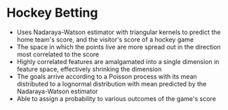 # Hockey Betting

- Uses Nadaraya-Watson estimator with triangular kernels to predict the home team's score, and the visitor's score of a hockey game
- The space in which the points live are more spread out in the direction most correlated to the score
- Highly correlated features are amalgamated into a single dimension in feature space, effectively shrinking the dimension
- The goals arrive according to a Poisson process with its mean distributed to a lognormal distribution with mean predicted by the Nadaraya-Watson estimator
- Able to assign a probability to various outcomes of the game's score